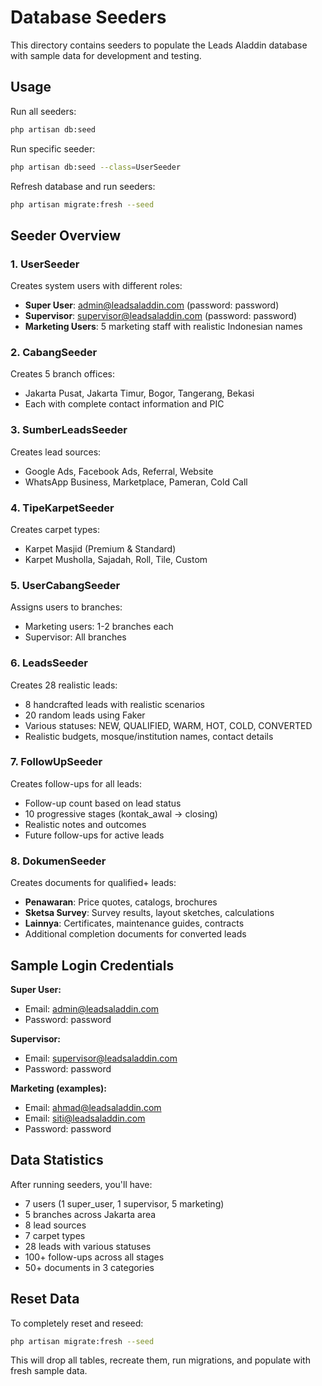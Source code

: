 # Database Seeders

This directory contains seeders to populate the Leads Aladdin database with sample data for development and testing.

## Usage

Run all seeders:
```bash
php artisan db:seed
```

Run specific seeder:
```bash
php artisan db:seed --class=UserSeeder
```

Refresh database and run seeders:
```bash
php artisan migrate:fresh --seed
```

## Seeder Overview

### 1. UserSeeder
Creates system users with different roles:
- **Super User**: admin@leadsaladdin.com (password: password)
- **Supervisor**: supervisor@leadsaladdin.com (password: password)  
- **Marketing Users**: 5 marketing staff with realistic Indonesian names

### 2. CabangSeeder
Creates 5 branch offices:
- Jakarta Pusat, Jakarta Timur, Bogor, Tangerang, Bekasi
- Each with complete contact information and PIC

### 3. SumberLeadsSeeder
Creates lead sources:
- Google Ads, Facebook Ads, Referral, Website
- WhatsApp Business, Marketplace, Pameran, Cold Call

### 4. TipeKarpetSeeder
Creates carpet types:
- Karpet Masjid (Premium & Standard)
- Karpet Musholla, Sajadah, Roll, Tile, Custom

### 5. UserCabangSeeder
Assigns users to branches:
- Marketing users: 1-2 branches each
- Supervisor: All branches

### 6. LeadsSeeder
Creates 28 realistic leads:
- 8 handcrafted leads with realistic scenarios
- 20 random leads using Faker
- Various statuses: NEW, QUALIFIED, WARM, HOT, COLD, CONVERTED
- Realistic budgets, mosque/institution names, contact details

### 7. FollowUpSeeder
Creates follow-ups for all leads:
- Follow-up count based on lead status
- 10 progressive stages (kontak_awal → closing)
- Realistic notes and outcomes
- Future follow-ups for active leads

### 8. DokumenSeeder
Creates documents for qualified+ leads:
- **Penawaran**: Price quotes, catalogs, brochures
- **Sketsa Survey**: Survey results, layout sketches, calculations
- **Lainnya**: Certificates, maintenance guides, contracts
- Additional completion documents for converted leads

## Sample Login Credentials

**Super User:**
- Email: admin@leadsaladdin.com
- Password: password

**Supervisor:**
- Email: supervisor@leadsaladdin.com  
- Password: password

**Marketing (examples):**
- Email: ahmad@leadsaladdin.com
- Email: siti@leadsaladdin.com
- Password: password

## Data Statistics

After running seeders, you'll have:
- 7 users (1 super_user, 1 supervisor, 5 marketing)
- 5 branches across Jakarta area
- 8 lead sources
- 7 carpet types
- 28 leads with various statuses
- 100+ follow-ups across all stages
- 50+ documents in 3 categories

## Reset Data

To completely reset and reseed:
```bash
php artisan migrate:fresh --seed
```

This will drop all tables, recreate them, run migrations, and populate with fresh sample data.